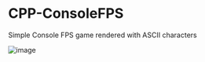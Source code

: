 # CPP-ConsoleFPS
Simple Console FPS game rendered with ASCII characters

![image](https://user-images.githubusercontent.com/17985968/126634849-74f65a72-4f21-4350-8007-cec9aa7a8446.png)
